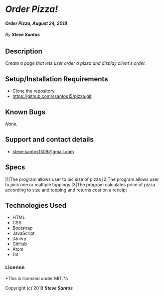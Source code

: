 # _Order Pizza!_

#### _Order Pizza, August 24, 2018_

###### By _**Steve Santos**_

## Description

_Create a page that lets user order a pizza and display client's order._

## Setup/Installation Requirements

* Clone the repository.
* https://github.com/ssantos15/pizza.git

## Known Bugs

_None._

## Support and contact details
* steve.santos1508@gmail.com

## Specs
|1|The program allows user to pic size of pizza
|2|The program allows user to pick one or multiple toppings
|3|The program calculates price of pizza according to size and topping and returns cost on a receipt



## Technologies Used

* HTML
* CSS
* Bootstrap
* JavaScript
* jQuery
* GitHub
* Atom
* Git

### License

*This is licensed under MIT.*a

Copyright (c) 2018 **_Steve Santos_**
